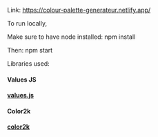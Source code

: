 Link: https://colour-palette-generateur.netlify.app/

To run locally,

Make sure to have node installed: npm install

Then: npm start

Libraries used:
#### Values JS

#### [values.js](https://github.com/noeldelgado/values.js)

#### Color2k

#### [color2k](https://github.com/ricokahler/color2k)

